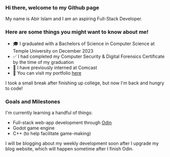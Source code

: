 ### Hi there, welcome to my Github page

My name is Abir Islam and I am an aspiring Full-Stack Developer.

### Here are some things you might want to know about me!
- 🎓 I graduated with a Bachelors of Science in Computer Science at Temple University on December 2023
- ✅ I had completed my Computer Security & Digital Forensics Certificate by the time of my graduation
- 🔌 I have previously interned at Comcast
- 📂 You can visit my portfolio [here](https://abirislam.com/)

I took a small break after finishing up college, but now I'm back and hungry to code!

### Goals and Milestones

I'm currently learning a handful of things:
- Full-stack web-app development through [Odin](https://www.theodinproject.com/)
- Godot game engine
- C++ (to help facilitate game-making)

I will be blogging about my weekly development soon after I upgrade my blog website, which will happen sometime after I finish Odin.
